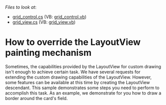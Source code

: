 <!-- default file list -->
*Files to look at*:

* [grid_control.cs](./CS/Q139427/grid_control.cs) (VB: [grid_control.vb](./VB/Q139427/grid_control.vb))
* [grid_view.cs](./CS/Q139427/grid_view.cs) (VB: [grid_view.vb](./VB/Q139427/grid_view.vb))
<!-- default file list end -->
# How to override the LayoutView painting mechanism


<p>Sometimes, the capabilities provided by the LayoutView for custom drawing isn't enough to achieve certain task. We have several requests for extending the custom drawing capabilities of the LayoutView. However, some features can be available at this time by creating the LayoutView descendant. This sample demonstrates some steps you need to perform to accomplish this task. As an example, we demonstrate for you how to draw a border around the card's field.</p>

<br/>


